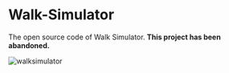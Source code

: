 # Walk-Simulator
The open source code of Walk Simulator.
**This project has been abandoned.**

![walksimulator](https://jelleglebbeek.com/assets/img/ws1.png)



